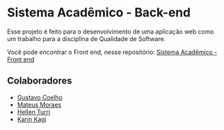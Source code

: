 # Sistema Acadêmico - Back-end

Esse projeto é feito para o desenvolvimento de uma aplicação web como um trabalho para a disciplina de Qualidade de Software.

Você pode encontrar o Front end, nesse repositório: [Sistema Acadêmico - Front end](https://github.com/gcostacoelho/academic-system-front)

## Colaboradores

- [Gustavo Coelho](https://github.com/gcostacoelho)
- [Mateus Moraes](https://github.com/Mateus11Toledo)
- [Hellen Turri](https://github.com/hellenTurri)
- [Karin Kagi](https://github.com/karinkagi)
